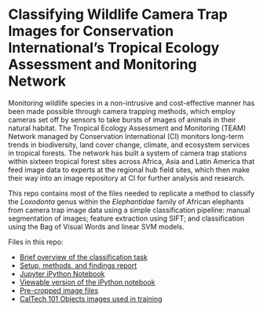 # Classifying Wildlife Camera Trap Images for Conservation International’s Tropical Ecology Assessment and Monitoring Network

Monitoring wildlife species in a non-intrusive and cost-effective manner has been made possible through camera trapping methods, which employ cameras set off by sensors to take bursts of images of animals in their natural habitat. The Tropical Ecology Assessment and Monitoring (TEAM) Network managed by Conservation International (CI) monitors long-term trends in biodiversity, land cover change, climate, and ecosystem services in tropical forests. The network has built a system of camera trap stations within sixteen tropical forest sites across Africa, Asia and Latin America that feed image data to experts at the regional hub field sites, which then make their way into an image repository at CI for further analysis and research.

This repo contains most of the files needed to replicate a method to classify the *Loxodonta* genus within the *Elephantidae* family of African elephants from camera trap image data using a simple classification pipeline: manual segmentation of images; feature extraction using SIFT; and classification using the Bag of Visual Words and linear SVM models.

Files in this repo:
- [Brief overview of the classification task](https://github.com/tonmcg/Classify-Terrestrial-Vertebrate/blob/master/Classifying%20Wildlife%20Camera%20Trap%20Images.pdf)
- [Setup, methods, and findings report](https://drive.google.com/open?id=0B2dDDdqAWDsucFZLYzNHcTlXVTg)
- [Jupyter iPython Notebook](https://github.com/tonmcg/Classify-Terrestrial-Vertebrate/blob/master/Classifying%20Wildlife%20Camera%20Trap%20Images.ipynb)
- [Viewable version of the iPython notebook](https://nbviewer.jupyter.org/github/tonmcg/Classify-Terrestrial-Vertebrate/blob/master/Classifying%20Wildlife%20Camera%20Trap%20Images.ipynb)
- [Pre-cropped image files](https://github.com/tonmcg/Classify-Terrestrial-Vertebrate/tree/master/Loxodonta)
- [CalTech 101 Objects images used in training](https://github.com/tonmcg/Classify-Terrestrial-Vertebrate/tree/master/101_ObjectCategories)
